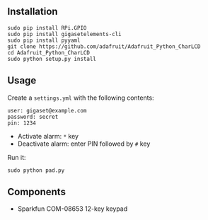 ## Installation

    sudo pip install RPi.GPIO
    sudo pip install gigasetelements-cli
    sudo pip install pyyaml
    git clone https://github.com/adafruit/Adafruit_Python_CharLCD
    cd Adafruit_Python_CharLCD
    sudo python setup.py install

## Usage

Create a `settings.yml` with the following contents:

    user: gigaset@example.com
    password: secret
    pin: 1234

- Activate alarm: `*` key
- Deactivate alarm: enter PIN followed by `#` key

Run it:

    sudo python pad.py

## Components

- Sparkfun COM-08653 12-key keypad
